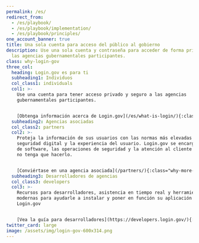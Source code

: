 ```yaml
---
permalink: /es/
redirect_from:
  - /es/playbook/
  - /es/playbook/implementation/
  - /es/playbook/principles/
one_account_banner: true
title: Una sola cuenta para acceso del público al gobierno
description: Use una sola cuenta y contraseña para acceder de forma privada y segura a
  las agencias gubernamentales participantes.
class: why-login-gov
three_col:
  heading: Login.gov es para ti
  subheading1: Individuos
  col_class1: individuals
  col1: >-
    Use una cuenta para tener acceso privado y seguro a las agencias
    gubernamentales participantes.


    [Obtenga información acerca de Login.gov](/es/what-is-login/){:class="why-more-info"}
  subheading2: Agencias asociadas
  col_class2: partners
  col2: >-
    Proteja la información de sus usuarios con las normas más elevadas de
    seguridad digital y la experiencia del usuario. Login.gov se encarga del desarrollo
    de software, las operaciones de seguridad y la atención al cliente para que usted
    no tenga que hacerlo.


    [Conviértase en una agencia asociada](/partners/){:class="why-more-info"}
  subheading3: Desarrolladores de agencias
  col_class3: developers
  col3: >-
    Recursos para desarrolladores, asistencia en tiempo real y herramientas
    modernas para ayudarle a instalar y poner en función su aplicación con
    Login.gov


    [Vea la guía para desarrolladores](https://developers.login.gov/){:class="why-more-info"}
twitter_card: large
image: /assets/img/login-gov-600x314.png
---
```

